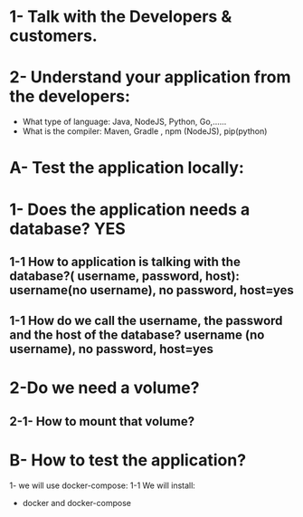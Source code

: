 # 1- Talk with the Developers & customers.
# 2- Understand your application from the developers:
- What type of language: Java, NodeJS, Python, Go,......
- What is the compiler: Maven, Gradle , npm (NodeJS), pip(python)
# A- Test the application locally:
# 1- Does the application needs a database? YES
## 1-1 How to application is talking with the database?( username, password, host): username(no username), no password, host=yes 
## 1-1 How do we call the username, the password and the host of the database? username (no username), no password, host=yes
# 2-Do we need a volume?
## 2-1- How to mount that volume?
# B- How to test the application?
1- we will use docker-compose:
1-1 We will install:
- docker and docker-compose
